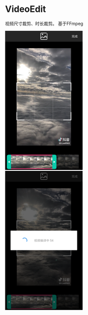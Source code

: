 # VideoEdit
视频尺寸裁剪、时长裁剪。 基于FFmpeg


<img src="https://github.com/FrankdeBoers/VideoEdit/blob/master/screenshot/videocut1.png" width="50%" height="50%" />

<img src="https://github.com/FrankdeBoers/VideoEdit/blob/master/screenshot/videosave.png" width="50%" height="50%" />

